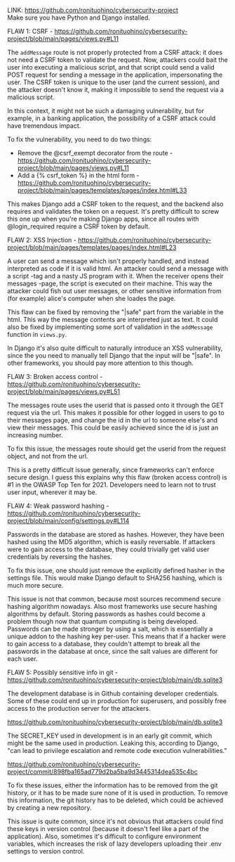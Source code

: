 LINK: https://github.com/ronituohino/cybersecurity-project  
Make sure you have Python and Django installed.

FLAW 1: CSRF -
https://github.com/ronituohino/cybersecurity-project/blob/main/pages/views.py#L11

The `addMessage` route is not properly protected from a CSRF attack: it does not
need a CSRF token to validate the request. Now, attackers could bait the user
into executing a malicious script, and that script could send a valid POST
request for sending a message in the application, impersonating the user. The
CSRF token is unique to the user (and the current session), and the attacker
doesn't know it, making it impossible to send the request via a malicious
script.

In this context, it might not be such a damaging vulnerability, but for example,
in a banking application, the possibility of a CSRF attack could have tremendous
impact.

To fix the vulnerability, you need to do two things:

- Remove the @csrf_exempt decorator from the route -
  https://github.com/ronituohino/cybersecurity-project/blob/main/pages/views.py#L11
- Add a {% csrf_token %} in the html form -
  https://github.com/ronituohino/cybersecurity-project/blob/main/pages/templates/pages/index.html#L33

This makes Django add a CSRF token to the request, and the backend also requires
and validates the token on a request. It's pretty difficult to screw this one up
when you're making Django apps, since all routes with @login_required require a
CSRF token by default.

FLAW 2: XSS Injection -
https://github.com/ronituohino/cybersecurity-project/blob/main/pages/templates/pages/index.html#L23

A user can send a message which isn't properly handled, and instead interpreted
as code if it is valid html. An attacker could send a message with a script -tag
and a nasty JS program with it. When the receiver opens their messages -page,
the script is executed on their machine. This way the attacker could fish out
user messages, or other sensitive information from (for example) alice's
computer when she loades the page.

This flaw can be fixed by removing the "|safe" part from the variable in the
html. This way the message contents are interpreted just as text. It could also
be fixed by implementing some sort of validation in the `addMessage` function in
`views.py`.

In Django it's also quite difficult to naturally introduce an XSS vulnerability,
since the you need to manually tell Django that the input will be "|safe". In
other frameworks, you should pay more attention to this though.

FLAW 3: Broken access control -
https://github.com/ronituohino/cybersecurity-project/blob/main/pages/views.py#L51

The messages route uses the userid that is passed onto it through the GET
request via the url. This makes it possible for other logged in users to go to
their messages page, and change the id in the url to someone else's and view
their messages. This could be easily achieved since the id is just an increasing
number.

To fix this issue, the messages route should get the userid from the request
object, and not from the url.

This is a pretty difficult issue generally, since frameworks can't enforce
secure design. I guess this explains why this flaw (broken access control) is #1
in the OWASP Top Ten for 2021. Developers need to learn not to trust user input,
wherever it may be.

FLAW 4: Weak password hashing -
https://github.com/ronituohino/cybersecurity-project/blob/main/config/settings.py#L114

Passwords in the database are stored as hashes. However, they have been hashed
using the MD5 algorithm, which is easily reversable. If attackers were to gain
access to the database, they could trivially get valid user credentials by
reversing the hashes.

To fix this issue, one should just remove the explicitly defined hasher in the
settings file. This would make Django default to SHA256 hashing, which is much
more secure.

This issue is not that common, because most sources recommend secure hashing
algorithm nowadays. Also most frameworks use secure hashing algorithms by
default. Storing passwords as hashes could become a problem though now that
quantum computing is being developed. Passwords can be made stronger by using a
salt, which is essentially a unique addon to the hashing key per-user. This
means that if a hacker were to gain access to a database, they couldn't attempt
to break all the passwords in the database at once, since the salt values are
different for each user.

FLAW 5: Possibly sensitive info in git -
https://github.com/ronituohino/cybersecurity-project/blob/main/db.sqlite3

The development database is in Github containing developer credentials. Some of
these could end up in production for superusers, and possibly free access to the
production server for the attackers.

https://github.com/ronituohino/cybersecurity-project/blob/main/db.sqlite3

The SECRET_KEY used in development is in an early git commit, which might be the
same used in production. Leaking this, according to Django, "can lead to
privilege escalation and remote code execution vulnerabilities."

https://github.com/ronituohino/cybersecurity-project/commit/898fba165ad779d2ba5ba9d3445314dea535c4bc

To fix these issues, either the information has to be removed from the git
history, or it has to be made sure none of it is used in production. To remove
this information, the git history has to be deleted, which could be achieved by
creating a new repository.

This issue is quite common, since it's not obvious that attackers could find
these keys in version control (because it doesn't feel like a part of the
application). Also, sometimes it's difficult to configure environment variables,
which increases the risk of lazy developers uploading their .env settings to
version control.
